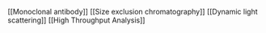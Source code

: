 [[Monoclonal antibody]]
[[Size exclusion chromatography]]
[[Dynamic light scattering]]
[[High Throughput Analysis]]
